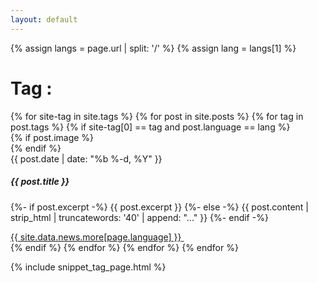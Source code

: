 ```yaml
---
layout: default
---
```

{% assign langs = page.url | split: '/' %}
{% assign lang = langs[1] %}

<div class="container" id="tag-container" data-scroll-section>
  <h1 id="news-page-title" class="fw-bold add-short-underline">Tag : <span id="tag-title"> </span></h1>
  <div class="row" id="news-roll">
    {% for site-tag in site.tags %}
      {% for post in site.posts %}
        {% for tag in post.tags %}
          {% if site-tag[0] == tag and post.language == lang   %}
            <div class="card card-post news-card d-flex mb-4" id="-{{ site-tag[0] }}" >
              {% if post.image %}
                <div class="post-feature-image-wrapper">
                  <img class="post-feature-image img-fluid" src="{{ "/assets/images/news/"
                  | absolute_url | append: post.image }}" alt="" >
                </div>
              {% endif %}
              <div class="card-body">
                <div class="post-date d-inline-block fw-semibold mb-3">
                  {{ post.date | date: "%b %-d, %Y" }}
                </div>
                <h5 class="post-title fw-semibold mb-2 pb-1">{{ post.title }}</h5>
                <p class="card-text mb-2">
                  {%- if post.excerpt -%} {{ post.excerpt }} {%- else -%} {{
                  post.content | strip_html | truncatewords: '40' | append: "..." }} {%-
                  endif -%}
                </p>
                <a href="{{ post.url }}" class="btn-read-more d-inline-flex align-items-center">
                  <span class="text-wrapper fw-semibold text-uppercase">{{ site.data.news.more[page.language] }}</span>
                  <span class="icon-wrapper lh-0"
                    ><img class="icon-arrow-right" src="{{
                    "/assets/images/icon-arrow-right-blue.png" | absolute_url }}"
                    alt=""></span
                  >
                </a>
              </div>
            </div>
          {% endif %}
        {% endfor %}
      {% endfor %}
    {% endfor %}
  </div>
</div>

{% include snippet_tag_page.html  %}

